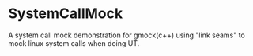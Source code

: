 # SystemCallMock
A system call mock demonstration for gmock(c++) using "link seams" to mock linux system calls when doing UT. 
